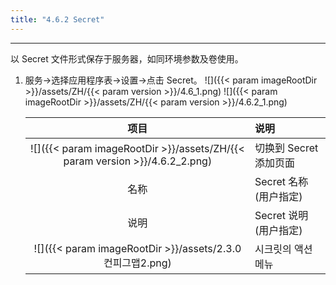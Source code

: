 ```yaml
---
title: "4.6.2 Secret"
---
```


---
以 Secret 文件形式保存于服务器，如同环境参数及卷使用。

1. 服务→选择应用程序表→设置→点击 Secret。
    ![]({{< param imageRootDir >}}/assets/ZH/{{< param version >}}/4.6_1.png)
    ![]({{< param imageRootDir >}}/assets/ZH/{{< param version >}}/4.6.2_1.png)
    
    |                              **项目**                              | **说明**           |
    | :--------------------------------------------------------------: | :--------------- |
    | ![]({{< param imageRootDir >}}/assets/ZH/{{< param version >}}/4.6.2_2.png) | 切换到 Secret 添加页面   |
    |                                名称                                | Secret 名称(用户指定) |
    |                                说明                                | Secret 说明(用户指定) |
    |          ![]({{< param imageRootDir >}}/assets/2.3.0 컨피그맵2.png)          | 시크릿의 액션 메뉴       |